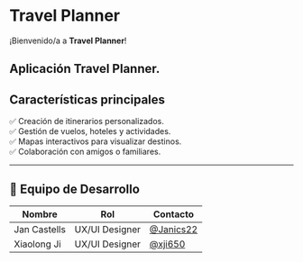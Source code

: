 # Travel Planner

¡Bienvenido/a a **Travel Planner**!

Aplicación Travel Planner.
---

##  Características principales

✅ Creación de itinerarios personalizados.  
✅ Gestión de vuelos, hoteles y actividades.  
✅ Mapas interactivos para visualizar destinos.  
✅ Colaboración con amigos o familiares.

---
## 👥 Equipo de Desarrollo

| Nombre       | Rol | Contacto                                     |
|--------------|---|----------------------------------------------|
| Jan Castells | UX/UI Designer  | [@Janics22](https://github.com/Janics22)    |
| Xiaolong Ji  | UX/UI Designer | [@xji650](https://github.com/xji650)         |


